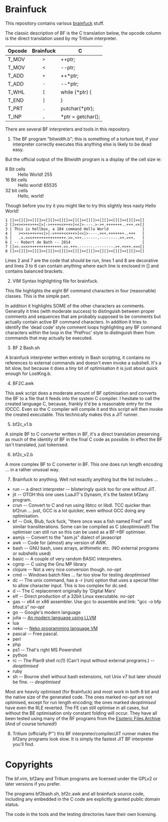 Brainfuck
=========

This repository contains various [brainfuck](http://esolangs.org/wiki/Brainfuck) stuff.

The classic description of BF is the C translation below, the opcode column is the direct translation used by my Tritium interpreter.

| Opcode | Brainfuck   | C                  |
| -------|:-----------:|--------------------|
| T_MOV  | `>`         | ++ptr;             |
| T_MOV  | `<`         | --ptr;             |
| T_ADD  | `+`         | ++*ptr;            |
| T_ADD  | `-`         | --*ptr;            |
| T_WHL  | `[`         | while (*ptr) {     |
| T_END  | `]`         | }                  |
| T_PRT  | `.`         | putchar(*ptr);     |
| T_INP  | `,`         | *ptr = getchar();  |

There are several BF interpreters and tools in this repository.

1. The BF program "bitwidth.b"; this is something of a torture test, if your interpreter correctly executes this anything else is likely to be dead easy. 

  But the official output of the Bitwidth program is a display of the cell size ie:

  <dl><dt>8 Bit cells<dd>Hello World! 255<dt>16 Bit cells<dd>Hello world! 65535<dt>32 bit cells<dd>Hello, world!</dl>

  Though before you try it you might like to try this slightly less nasty Hello World! 

  ```brainfuck
  1 []><[][]><[][]><[][]><[][]><[][]><[][]><[][]><[][]><[][]><[]
  2 []>+>+>++>++<[>[->++++<<+++>]<<]>----.>->+.+++++++..+++.<+[]
  3 [ This is hellbox, a 104 command Hello World               ]
  4 [   >+>+>++>++<[>[->++++<<+++>]<<]>----.>>+.+++++++..+++   ]
  5 [   .>.<<<+++++++++++++++.>>.+++.------.--------.>+.>++.   ]
  6 [ -- Robert de Bath -- 2014                                ]
  7 []>>.<<<+++++++++++++++.>>.+++.------.--------.>+.+>++.<<<[]
  8 []><[][]><[][]><[][]><[][]><[][]><[][]><[][]><[][]><[][]><[]
  ```
  
  Lines 2 and 7 are the code that should be run, lines 1 and 8 are decorative and lines 3 to 6 can contain anything where each line is enclosed in [] and contains balanced brackets.

2. VIM Syntax highlighting file for brainfuck.

  This file highlights the eight BF command characters in four (reasonable) classes. This is the simple part.

  In addition it highlights SOME of the other characters as comments.  Generally it tries (with moderate success) to distinguish between proper comments and sequences that are probably supposed to be comments but actually contain active BF command characters. In addition it tries to identify the 'dead code' style comment loops highlighting any BF command characters within the loop in the 'PreProc' style to distinguish them from commands that may actually be executed.

3. BF 2 Bash.sh

  A brainfuck interpreter written entirely in Bash scripting, it contains no references to external commands and doesn't even invoke a subshell. It's a bit slow, but because it does a tiny bit of optimisation it is just about quick enough for LostKng.b.

4. BF2C.awk

  This awk script does a moderate amount of BF optimisation and converts the BF to a file that it feeds into the system C compiler. I hesitate to call the created language C, because, frankly it'd be a reasonable entry for the IOCCC. Even so the C compiler will compile it and this script will then invoke the created executable. This technically makes this a JIT runner.

5. bf2c_v1.b

  A simple BF to C converter written in BF, it's a direct translation preserving as much of the identity of BF in the final C code as possible. In effect the BF isn't translated, just tokenised.
  
6. bf2c_v2.b

  A more complex BF to C converter in BF. This one does run length encoding ... in a rather unusual way.
  
7. Brainfuck to anything. Well not exactly anything but the list includes ...
  * run -- a direct interpreter -- blisteringly quick too for one without JIT.
  * jit -- OTOH this one uses LuaJIT's Dynasm, it's the fastest bf2any program.
  * crun -- Convert to C and run using libtcc or libdl. TCC quicker than bf2run ... just, GCC is a lot quicker, even without GCC doing any optimisation.
  * bf -- Ook, Blub, fuck fuck, "there once was a fish named Fred" and similar transliterations. Some can be compiled as C (*deoptimised*!) The optimiser can still run so this can be used as a BF->BF optimiser.
  * asmjs -- Convert to the "asm.js" dialect of javascript
  * awk	-- Code for (almost) any version of AWK.
  * bash -- GNU bash, uses arrays, arithimetic etc. (NO external programs or subshells used)
  * basic -- A couple of very random BASIC interpreters.
  * cgmp -- C using the Gnu MP library
  * clojure -- Not a very nice conversion though. *no-opt*
  * cmd -- Windows batch files ... far too slow for testing *deoptimised*
  * dc -- The unix command, has a -r (run) option that uses a special filter to allow character input. This is too complex for dc.sed.
  * d -- The C replacement originally by 'Digital Mars'
  * elf -- Direct production of a 32bit Linux executable. *no-opt*
  * gas -- x64 or x86 assembler. Use gcc to assemble and link: "gcc -o bfp bfout.s" *no-opt*
  * go -- Google's modern language
  * julia -- [An modern language using LLVM](http://julialang.org)
  * lua
  * neko -- [Neko programming language VM](http://nekovm.org)
  * pascal -- Free pascal.
  * perl
  * php
  * ps1 -- That's right MS Powershell
  * python
  * rc -- The Plan9 shell rc(1) (Can't input without external programs.) -- *deoptimised*
  * ruby
  * sh -- Bourne shell without bash extensions, not Unix v7 but later should be fine. -- *deoptimised*

  Most are heavily optimised (for Brainfuck) and most work in both 8 bit and the native size of the generated code.
  The ones marked *no-opt* are not optimised, except for run length encoding; the ones marked *deoptimised* have even the RLE reverted. The FE can still optimise in all cases, but without the BE optimisation only constant folding will occur.
  They have all been tested using many of the BF programs from the [Esoteric Files Archive](https://github.com/graue/esofiles/tree/master/brainfuck/src) (And of course tortured!)

8. Tritium (officially Ρ‴) this BF interpreter/compiler/JIT runner makes the bf2any programs look slow. It is simply the fastest JIT BF interpreter you'll find.

Copyrights
==========

The bf.vim, bf2any and Tritium programs are licensed under the GPLv2 or later versions if you prefer.

The programs bf2bash.sh, bf2c.awk and all brainfuck source code, including any
embedded in the C code are explicitly granted public domain status.

The code in the tools and the testing directories have their own licensing.
